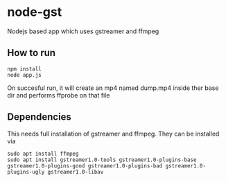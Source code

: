 # node-gst
Nodejs based app which uses gstreamer and ffmpeg

## How to run
```
npm install
node app.js
```
On succesful run, it will create an mp4 named dump.mp4 inside ther base dir and performs ffprobe on that file

## Dependencies
This needs full installation of gstreamer and ffmpeg. They can be installed via
```
sudo apt install ffmpeg
sudo apt install gstreamer1.0-tools gstreamer1.0-plugins-base gstreamer1.0-plugins-good gstreamer1.0-plugins-bad gstreamer1.0-plugins-ugly gstreamer1.0-libav
```
